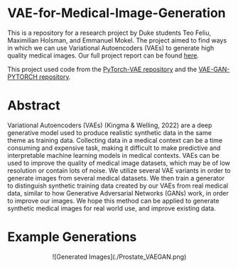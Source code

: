 # VAE-for-Medical-Image-Generation

This is a repository for a research project by Duke students Teo Feliu, Maximilian Holsman, and Emmanuel Mokel. The project aimed to find ways in which we can use Variational Autoencoders (VAEs) to generate high quality medical images. Our full project report can be found [here](https://github.com/maxholsman/VAE-for-Medical-Image-Generation/blob/main/CS_675_Final_Project_Writeup.pdf). 

This project used code from the [PyTorch-VAE repository](https://github.com/AntixK/PyTorch-VAE) and the [VAE-GAN-PYTORCH repository](https://github.com/rishabhd786/VAE-GAN-PYTORCH). 

# Abstract
Variational Autoencoders (VAEs) (Kingma & Welling, 2022) are a deep generative model used to produce realistic synthetic data in the same theme as training data. Collecting data in a medical context can be a time consuming and expensive task, making it difficult to make predictive and interpretable machine learning models in medical contexts. VAEs can be used to improve the quality of medical image datasets, which may be of low resolution or contain lots of noise. We utilize several VAE variants in order to generate images from several medical datasets. We then train a generator to distinguish synthetic training data created by our VAEs from real medical data, similar to how Generative Adversarial Networks (GANs) work, in order to improve our images. We hope this method can be applied to generate synthetic medical images for real world use, and improve
existing data.

# Example Generations
<!-- ### Training Images -->
<!-- ![Training Examples](./examples.png) -->
<!-- <img src='./examples.png' style="width: 75%"></img> -->
<div style="text-align: center;">
    ![Generated Images](./Prostate_VAEGAN.png)
</div>
<!-- <img src="./Prostate_VAEGAN.png" style="width: 50%"></img> -->




